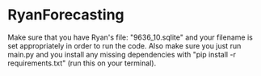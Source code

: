 # RyanForecasting

Make sure that you have Ryan's file: "9636_10.sqlite" and your filename is set appropriately in order to run the code. Also make sure you just run main.py and you install any missing dependencies with "pip install -r requirements.txt" (run this on your terminal).
